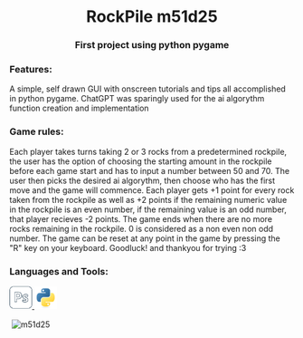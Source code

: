 <h1 align="center">RockPile m51d25</h1>
<h3 align="center">First project using python pygame</h3>

<h3 align="left">Features:</h3>
<p align="left">A simple, self drawn GUI with onscreen tutorials and tips all accomplished in python pygame. ChatGPT was sparingly used for the ai algorythm function creation and implementation</p>

<h3 align="left">Game rules:</h3>
<p align="left">Each player takes turns taking 2 or 3 rocks from a predetermined rockpile, the user has the option of choosing the starting amount in the rockpile before each game start and has to input a number between 50 and 70. The user then picks the desired ai algorythm, then choose who has the first move and the game will commence. Each player gets +1 point for every rock taken from the rockpile as well as +2 points if the remaining numeric value in the rockpile is an even number, if the remaining value is an odd number, that player recieves -2 points. The game ends when there are no more rocks remaining in the rockpile. 0 is considered as a non even non odd number. The game can be reset at any point in the game by pressing the "R" key on your keyboard. Goodluck! and thankyou for trying :3</p>

<h3 align="left">Languages and Tools:</h3>
<p align="left"> <a href="https://www.photoshop.com/en" target="_blank" rel="noreferrer"> <img src="https://raw.githubusercontent.com/devicons/devicon/master/icons/photoshop/photoshop-line.svg" alt="photoshop" width="40" height="40"/> </a> <a href="https://www.python.org" target="_blank" rel="noreferrer"> <img src="https://raw.githubusercontent.com/devicons/devicon/master/icons/python/python-original.svg" alt="python" width="40" height="40"/> </a> </p>

<p>&nbsp;<img align="center" src="https://github-readme-stats.vercel.app/api?username=m51d25&show_icons=true&locale=en" alt="m51d25" /></p>
